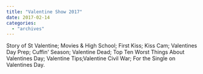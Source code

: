```yaml
---
title: "Valentine Show 2017"
date: 2017-02-14
categories: 
  - "archives"
---
```


Story of St Valentine; Movies & High School; First Kiss; Kiss Cam; Valentines Day Prep; Cuffin' Season; Valentine Dead; Top Ten Worst Things About Valentines Day; Valentine Tips;Valentine Civil War; For the Single on Valentines Day.
